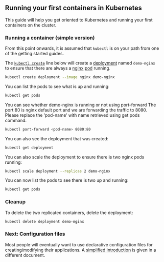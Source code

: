 ## Running your first containers in Kubernetes

This guide will help you get oriented to Kubernetes and running your first containers on the cluster.

### Running a container (simple version)

From this point onwards, it is assumed that `kubectl` is on your path from one of the getting started guides.

The [`kubectl create`](https://kubernetes.io/docs/reference/generated/kubectl/kubectl-commands#create) line below will create a [deployment](https://kubernetes.io/docs/concepts/workloads/controllers/deployment/) named `demo-nginx` to ensure that there are always a [nginx](https://hub.docker.com/_/nginx/) [pod](https://kubernetes.io/docs/concepts/workloads/pods/pod-overview/) running.

```bash
kubectl create deployment --image nginx demo-nginx
```

You can list the pods to see what is up and running:

```bash
kubectl get pods
```

You can see whether demo-nginx is running or not using port-forward
The port 80 is nginx default port and we are forwarding the traffic to 8080.
Please replace the 'pod-name' with name retrieved using get pods command.

```bash
kubectl port-forward <pod-name> 8080:80
```

You can also see the deployment that was created:

```bash
kubectl get deployment
```

You can also scale the deployment to ensure there is two nginx pods running:

```bash
kubectl scale deployment --replicas 2 demo-nginx
```

You can now list the pods to see there is two up and running:

```bash
kubectl get pods
```

### Cleanup

To delete the two replicated containers, delete the deployment:

```bash
kubectl delete deployment demo-nginx
```

### Next: Configuration files

Most people will eventually want to use declarative configuration files for creating/modifying their applications.  A [simplified introduction](https://kubernetes.io/docs/user-journeys/users/application-developer/foundational/#section-2)
is given in a different document.


